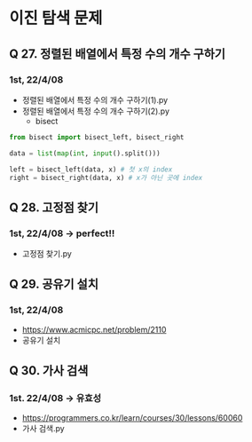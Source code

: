 # 이진 탐색 문제

## Q 27. 정렬된 배열에서 특정 수의 개수 구하기
### 1st, 22/4/08

 - 정렬된 배열에서 특정 수의 개수 구하기(1).py
 - 정렬된 배열에서 특정 수의 개수 구하기(2).py
   - bisect
 ```python
from bisect import bisect_left, bisect_right

data = list(map(int, input().split()))

left = bisect_left(data, x) # 첫 x의 index
right = bisect_right(data, x) # x가 아닌 곳에 index
```


## Q 28. 고정점 찾기
### 1st, 22/4/08 -> perfect!!

- 고정점 찾기.py

## Q 29. 공유기 설치
### 1st, 22/4/08

- https://www.acmicpc.net/problem/2110
- 공유기 설치

## Q 30. 가사 검색
### 1st. 22/4/08 -> 유효성

- https://programmers.co.kr/learn/courses/30/lessons/60060
- 가사 검색.py
